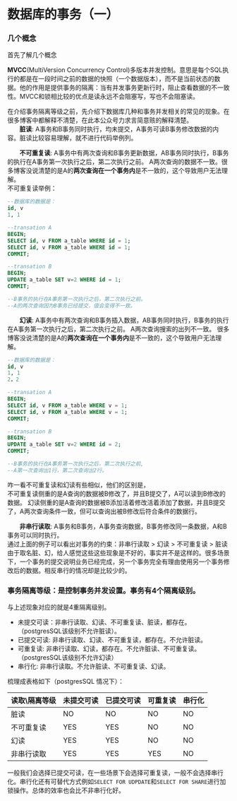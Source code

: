# 数据库的事务（一）
### 几个概念
首先了解几个概念

 **MVCC**(MultiVersion Concurrency Control)多版本并发控制。意思是每个SQL执行的都是在一段时间之前的数据的快照（一个数据版本），而不是当前状态的数据。他的作用是提供事务的隔离：当有并发事务更新行时，阻止查看数据的不一致性。MVCC和锁相比较的优点是读永远不会阻塞写，写也不会阻塞读。
  
在介绍事务隔离等级之前，先介绍下数据库几种和事务并发相关的常见的现象。在很多博客中都解释不清楚，在此本公众号力求言简意赅的解释清楚。  
&nbsp;&nbsp;&nbsp;&nbsp;&nbsp;&nbsp;&nbsp;**脏读**: A事务和B事务同时执行，均未提交，A事务可读B事务修改数据的内容。脏读比较容易理解，就不进行代码举例列。  

&nbsp;&nbsp;&nbsp;&nbsp;&nbsp;&nbsp;&nbsp;**不可重复读**: A事务中有两次查询和B事务更新数据，AB事务同时执行，B事务的执行在A事务第一次执行之后，第二次执行之前。 A两次查询的数据不一致。很多博客没说清楚的是A的**两次查询在一个事务内**是不一致的，这个导致用户无法理解。  
不可重复读举例：
```sql
--数据库的数据是：
id, v
1, 1

--transation A
BEGIN;
SELECT id, v FROM a_table WHERE id = 1;
SELECT id, v FROM a_table WHERE id = 1;
COMMIT;

--transation B
BEGIN;
UPDATE a_table SET v=2 WHERE id = 1;
COMMIT;

--B事务的执行在A事务第一次执行之后，第二次执行之前。
--A的两次查询因为B事务已经提交，值会变得不一致。
```

&nbsp;&nbsp;&nbsp;&nbsp;&nbsp;&nbsp;&nbsp;**幻读**:  A事务中有两次查询和B事务插入数据，AB事务同时执行，B事务的执行在A事务第一次执行之后，第二次执行之前。 A两次查询搜索的出列不一致。  很多博客没说清楚的是A的**两次查询在一个事务内**是不一致的，这个导致用户无法理解。  
```sql
--数据库的数据是：
id, v
1, 1
2，2

--transation A
BEGIN;
SELECT id, v FROM a_table WHERE v = 1;
SELECT id, v FROM a_table WHERE v = 1;
COMMIT;

--transation B
BEGIN;
UPDATE a_table SET v=2 WHERE id = 2;
COMMIT;

--B事务的执行在A事务第一次执行之后，第二次执行之前, 
--A第一次查询出1行，第二次查询出2行。
```
咋一看不可重复读和幻读有些相似，他们的区别是，  
不可重复读侧重的是A查询的数据被B修改了，并且B提交了，A可以读到B修改的数据。
幻读侧重的是A查询的数据被B添加活着修改活着添加了数据，并且B提交了，A两次查询条件一致，但可以查询出被B修改后符合条件的数据行。

&nbsp;&nbsp;&nbsp;&nbsp;&nbsp;&nbsp;&nbsp;**非串行读取**:  A事务和B事务，A事务查询数据，B事务修改同一条数据，A和B事务可以同时执行。  
通过上面的例子可以看出对事务的约束：非串行读取 > 幻读 > 不可重复读 > 脏读  
由于取名脏、幻，给人感觉这些这些现象是不好的，事实并不是这样的。很多场景下，一个事务的提交说明业务已经完成，另一个事务完全有理由使用另一个事务修改后的数据。相反串行的情况却是比较少的。  

### **事务隔离等级**：是控制事务并发设置。事务有4个隔离级别。
与上述现象对应的就是4重隔离级别。
* 未提交可读：非串行读取、幻读、不可重复读、脏读，都存在。（postgresSQL该级别不允许脏读）。
* 已提交可读: 非串行读取、幻读、不可重复读，都存在。不允许脏读。  
* 可重复读:  非串行读取、幻读，都存在。不允许脏读、不可重复读。（postgresSQL该级别不允许幻读）
* 串行化:  非串行读取。不允许脏读、不可重复读、幻读。  
  
梳理成表格如下（postgresSQL 情况下）：

| 读取\隔离等级 | 未提交可读 | 已提交可读 | 可重复读 | 串行化 |
|---|---|---|---|---|
| 脏读 |NO | NO | NO | NO |
| 不可重复读 | YES | YES | NO | NO |
| 幻读 | YES | YES | NO | NO |
| 非串行读取 | YES | YES | YES | NO |

一般我们会选择已提交可读，在一些场景下会选择可重复读，一般不会选择串行化。串行化还有可替代方式例如`SELECT FOR UDPDATE`和`SELECT FOR SHARE`进行加锁操作。总体的效率也会比不非串行化好。

